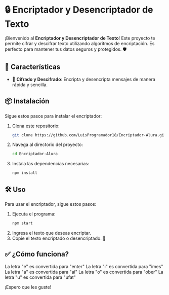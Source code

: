 # 🔒 Encriptador y Desencriptador de Texto

¡Bienvenido al **Encriptador y Desencriptador de Texto**! Este proyecto te permite cifrar y descifrar texto utilizando algoritmos de encriptación. Es perfecto para mantener tus datos seguros y protegidos. 🛡️

## 🚀 Características

- 🔑 **Cifrado y Descifrado**: Encripta y desencripta mensajes de manera rápida y sencilla.

## 📦 Instalación

Sigue estos pasos para instalar el encriptador:

1. Clona este repositorio:
    ```bash
    git clone https://github.com/LuisProgramador18/Encriptador-Alura.git
    ```
2. Navega al directorio del proyecto:
    ```bash
    cd Encriptador-Alura
    ```
3. Instala las dependencias necesarias:
    ```bash
    npm install
    ```

## 🛠️ Uso

Para usar el encriptador, sigue estos pasos:

1. Ejecuta el programa:
    ```bash
    npm start
    ```
2. Ingresa el texto que deseas encriptar.
3. Copie el texto encriptado o desencriptado. 🎉

## ✅ ¿Cómo funciona?
La letra "e" es convertida para "enter"
La letra "i" es convertida para "imes"
La letra "a" es convertida para "ai"
La letra "o" es convertida para "ober"
La letra "u" es convertida para "ufat"

¡Espero que les guste!
